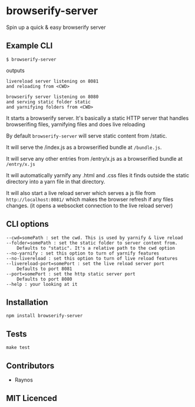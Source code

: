 # browserify-server

Spin up a quick & easy browserify server

## Example CLI

`$ browserify-server`

outputs

```
livereload server listening on 8081 
and reloading from <CWD>

browserify server listening on 8080 
and serving static folder static 
and yarnifying folders from <CWD>
```

It starts a browserify server. It's basically a static HTTP server that handles browserifing files, yarnifying files and does live reloading

By default `browserify-server` will serve static content from <CWD>/static.

It will serve the <CWD>/index.js as a browserified bundle at `/bundle.js`.

It will serve any other entries from <CWD>/entry/x.js as a browserified bundle at `/entry/x.js`

It will automatically yarnify any .html and .css files it finds outside the static directory into a yarn file in that directory.

It will also start a live reload server which serves a js file from `http://localhost:8081/` which makes the browser refresh if any files changes. (it opens a websocket connection to the live reload server)

## CLI options

```
--cwd=somePath : set the cwd. This is used by yarnify & live reload
--folder=somePath : set the static folder to server content from.
    Defaults to "static". It's a relative path to the cwd option
--no-yarnify : set this option to turn of yarnify features
--no-livereload : set this option to turn of live reload features
--livereload-port=somePort : set the live reload server port
    Defaults to port 8081
--port=somePort : set the http static server port
    Defaults to port 8080
--help : your looking at it
```


## Installation

`npm install browserify-server`

## Tests

`make test`

## Contributors

 - Raynos

## MIT Licenced

  [1]: https://secure.travis-ci.org/Raynos/browserify-server.png
  [2]: http://travis-ci.org/Raynos/browserify-server